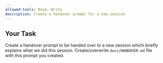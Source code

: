 ```yaml
---
allowed-tools: Read, Write
description: Create a handover prompt for a new session
---
```


## Your Task

Create a handover prompt to be handed over to a new session which briefly explains what we did this session. Create/overwrite `docs/HANDOVER.md` file with this prompt you created.
